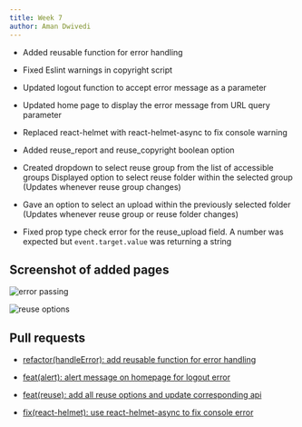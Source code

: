 ```yaml
---
title: Week 7
author: Aman Dwivedi
---
```

<!--
SPDX-License-Identifier: CC-BY-SA-4.0

SPDX-FileCopyrightText: 2021 Aman Dwivedi <aman.dwivedi5@gmail.com>
-->

- Added reusable function for error handling

- Fixed Eslint warnings in copyright script

- Updated logout function to accept error message as a parameter

- Updated home page to display the error message from URL query parameter

- Replaced react-helmet with react-helmet-async to fix console warning

- Added reuse_report and reuse_copyright boolean option

- Created dropdown to select reuse group from the list of accessible groups
Displayed option to select reuse folder within the selected group (Updates whenever reuse group changes)

- Gave an option to select an upload within the previously selected folder (Updates whenever reuse group or reuse folder changes)

- Fixed prop type check error for the reuse_upload field. A number was expected but `event.target.value` was returning a string

## Screenshot of added pages

![error passing](/img/reactUI/pages/errorPassing.png)

![reuse options](/img/reactUI/pages/Jobs/reuse.png)

## Pull requests

- [refactor(handleError): add reusable function for error handling](https://github.com/fossology/FOSSologyUI/pull/122)

- [feat(alert): alert message on homepage for logout error](https://github.com/fossology/FOSSologyUI/pull/124)

- [feat(reuse): add all reuse options and update corresponding api](https://github.com/fossology/FOSSologyUI/pull/128)

- [fix(react-helmet): use react-helmet-async to fix console error](https://github.com/fossology/FOSSologyUI/pull/129)
